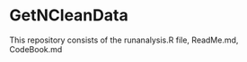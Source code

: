 GetNCleanData
=============

This repository consists of the runanalysis.R file, ReadMe.md, CodeBook.md
